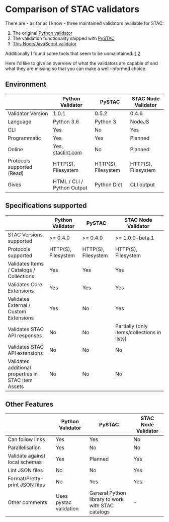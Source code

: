 # Comparison of STAC validators

There are - as far as I know - three maintained validators available for STAC:

1. The original [Python validator](https://github.com/sparkgeo/stac-validator)
3. The validation functionality shipped with [PySTAC](https://github.com/stac-utils/pystac)
4. [This Node/JavaScript validator](https://github.com/m-mohr/stac-node-validator)

Additionally I found some tools that seem to be unmaintained: [1](https://github.com/brianbancroft/stac-validator-cli) [2](https://github.com/JamesOConnor/stac-validator)

Here I'd like to give an overview of what the validators are capable of and what they are missing so that you can make a well-informed choice.

## Environment

|                            | Python Validator                           | PySTAC              | STAC Node Validator |
| :------------------------- | ------------------------------------------ | ------------------- | ------------------- |
| Validator Version          | 1.0.1                                      | 0.5.2               | 0.4.6               |
| Language                   | Python 3.6                                 | Python 3            | NodeJS              |
| CLI                        | Yes                                        | No                  | Yes                 |
| Programmatic               | Yes                                        | Yes                 | Planned             |
| Online                     | Yes, [staclint.com](https://staclint.com/) | No                  | Planned             |
| Protocols supported (Read) | HTTP(S), Filesystem                        | HTTP(S), Filesystem | HTTP(S), Filesystem |
| Gives                      | HTML / CLI / Python Output                 | Python Dict         | CLI output          |

## Specifications supported

|                                                     | Python Validator    | PySTAC              | STAC Node Validator                         |
| --------------------------------------------------- | ------------------- | ------------------- | ------------------------------------------- |
| STAC Versions supported                             | >= 0.4.0            | >= 0.4.0            | >= 1.0.0-beta.1                             |
| Protocols supported                                 | HTTP(S), Filesystem | HTTP(S), Filesystem | HTTP(S), Filesystem                         |
| Validates Items / Catalogs / Collections            | Yes                 | Yes                 | Yes                                         |
| Validates Core Extensions                           | Yes                 | Yes                 | Yes                                         |
| Validates External / Custom Extensions              | Yes                 | No                  | Yes                                         |
| Validates STAC API responses                        | No                  | No                  | Partially (only items/collections in lists) |
| Validates STAC API extensions                       | No                  | No                  | No                                          |
| Validates additional properties in STAC Item Assets | No                  | No                  | No                                          |

## Other Features

|                                | Python Validator       | PySTAC                                            | STAC Node Validator |
| :----------------------------- | ---------------------- | ------------------------------------------------- | ------------------- |
| Can follow links               | Yes                    | Yes                                               | No                  |
| Parallelisation                | Yes                    | No                                                | No                  |
| Validate against local schemas | Yes                    | Planned                                           | Yes                 |
| Lint JSON files                | No                     | No                                                | Yes                 |
| Format/Pretty-print JSON files | No                     | Yes                                               | Yes                 |
| Other comments                 | Uses pystac validation | General Python library to work with STAC catalogs | -                   |
